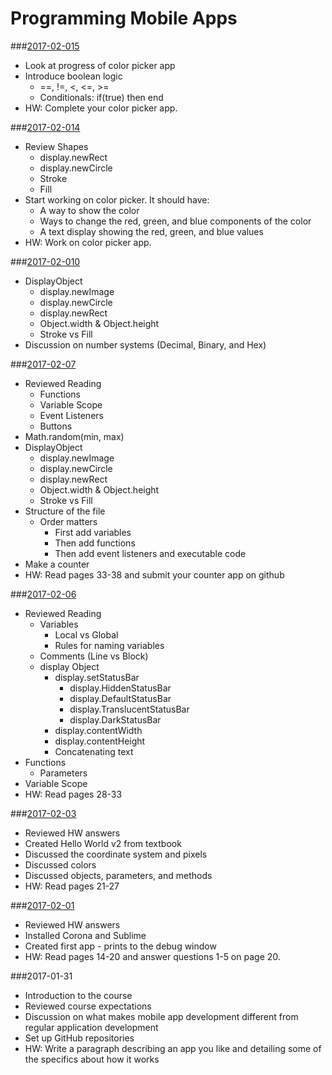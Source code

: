 # Programming Mobile Apps

###[2017-02-015](Class%20Examples/2017-02-15/)
* Look at progress of color picker app
* Introduce boolean logic
  * ==, !=, <, <=, >=
  * Conditionals: if(true) then end
* HW: Complete your color picker app.

###[2017-02-014](Class%20Examples/2017-02-14/)
* Review Shapes
  * display.newRect
  * display.newCircle
  * Stroke
  * Fill
* Start working on color picker. It should have:
  * A way to show the color
  * Ways to change the red, green, and blue components of the color
  * A text display showing the red, green, and blue values
* HW: Work on color picker app.


###[2017-02-010](Class%20Examples/2017-02-10/)
* DisplayObject
  * display.newImage
  * display.newCircle
  * display.newRect
  * Object.width & Object.height
  * Stroke vs Fill
* Discussion on number systems (Decimal, Binary, and Hex)

###[2017-02-07](Class%20Examples/2017-02-07/)
* Reviewed Reading
  * Functions
  * Variable Scope
  * Event Listeners
  * Buttons
* Math.random(min, max)
* DisplayObject
  * display.newImage
  * display.newCircle
  * display.newRect
  * Object.width & Object.height
  * Stroke vs Fill
* Structure of the file
  * Order matters
    * First add variables
    * Then add functions
    * Then add event listeners and executable code
* Make a counter
* HW: Read pages 33-38 and submit your counter app on github

###[2017-02-06](Class%20Examples/2017-02-06/)
* Reviewed Reading
  * Variables 
    * Local vs Global
    * Rules for naming variables
  * Comments (Line vs Block)
  * display Object
    * display.setStatusBar
      * display.HiddenStatusBar
      * display.DefaultStatusBar
      * display.TranslucentStatusBar
      * display.DarkStatusBar
    * display.contentWidth
    * display.contentHeight
    * Concatenating text
* Functions
  * Parameters
* Variable Scope
* HW: Read pages 28-33

###[2017-02-03](Class%20Examples/2017-02-03/)
* Reviewed HW answers
* Created Hello World v2 from textbook
* Discussed the coordinate system and pixels
* Discussed colors
* Discussed objects, parameters, and methods
* HW: Read pages 21-27

###[2017-02-01](Class%20Examples/2017-02-01/)
* Reviewed HW answers
* Installed Corona and Sublime
* Created first app - prints to the debug window
* HW: Read pages 14-20 and answer questions 1-5 on page 20.

###2017-01-31
* Introduction to the course
* Reviewed course expectations
* Discussion on what makes mobile app development different from regular application development
* Set up GitHub repositories
* HW: Write a paragraph describing an app you like and detailing some of the specifics about how it works